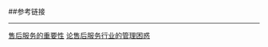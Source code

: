 ##参考链接
___
[售后服务的重要性](http://www.360doc.com/content/14/0317/06/13379545_361182671.shtml)
[论售后服务行业的管理困惑](https://wenku.baidu.com/view/2f24025b3b3567ec102d8a73.html)